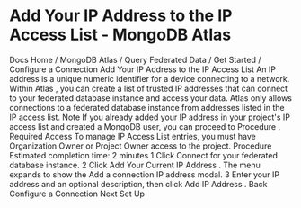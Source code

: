 # Add Your IP Address to the IP Access List - MongoDB Atlas


Docs Home / MongoDB Atlas / Query Federated Data / Get Started / Configure a Connection Add Your IP Address to the IP Access List An IP address is a unique numeric
identifier for a device connecting to a network. Within Atlas , you
can create a list of trusted IP addresses that can connect to your
federated database instance and access your data. Atlas only allows connections to
a federated database instance from addresses listed in the IP access list. Note If you already added your IP address in your project's IP access
list and created a MongoDB user, you can proceed to Procedure . Required Access To manage IP Access List entries, you must have Organization Owner or Project Owner access to
the project. Procedure Estimated completion time: 2 minutes 1 Click Connect for your federated database instance. 2 Click Add Your Current IP Address . The menu expands to show the Add a connection IP address modal. 3 Enter your IP address and an optional description, then click Add IP Address . Back Configure a Connection Next Set Up
